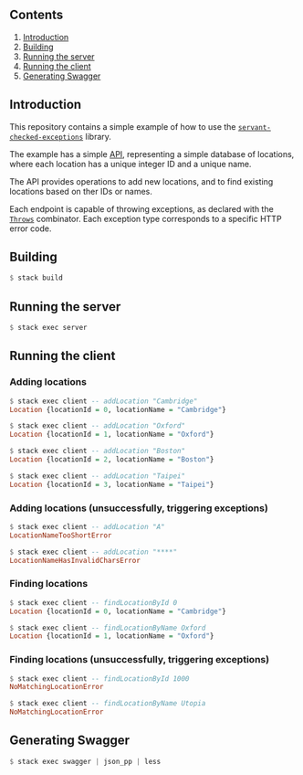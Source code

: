 ## Contents

1. [Introduction](#introduction)
2. [Building](#building)
3. [Running the server](#running-the-server)
4. [Running the client](#running-the-client)
5. [Generating Swagger](#generating-swagger)

## Introduction

This repository contains a simple example of how to use the [`servant-checked-exceptions`](https://hackage.haskell.org/package/servant-checked-exceptions) library.

The example has a simple [API](https://github.com/jonathanknowles/servant-checked-exceptions-example/blob/master/common/Api.hs), representing a simple database of locations, where each location has a unique integer ID and a unique name.

The API provides operations to add new locations, and to find existing locations based on ther IDs or names.

Each endpoint is capable of throwing exceptions, as declared with the [`Throws`](hackage.haskell.org/package/servant-checked-exceptions-core/docs/Servant-Checked-Exceptions-Internal-Servant-API.html#t:Throws) combinator. Each exception type corresponds to a specific HTTP error code.

## Building

```Haskell
$ stack build
```

## Running the server

```Haskell
$ stack exec server
```

## Running the client

### Adding locations

```Haskell
$ stack exec client -- addLocation "Cambridge"
Location {locationId = 0, locationName = "Cambridge"}

$ stack exec client -- addLocation "Oxford"
Location {locationId = 1, locationName = "Oxford"}

$ stack exec client -- addLocation "Boston"
Location {locationId = 2, locationName = "Boston"}

$ stack exec client -- addLocation "Taipei"
Location {locationId = 3, locationName = "Taipei"}
```

### Adding locations (unsuccessfully, triggering exceptions)

```Haskell
$ stack exec client -- addLocation "A"
LocationNameTooShortError

$ stack exec client -- addLocation "****"
LocationNameHasInvalidCharsError
```

### Finding locations

```Haskell
$ stack exec client -- findLocationById 0
Location {locationId = 0, locationName = "Cambridge"}

$ stack exec client -- findLocationByName Oxford
Location {locationId = 1, locationName = "Oxford"}
```

### Finding locations (unsuccessfully, triggering exceptions)

```Haskell
$ stack exec client -- findLocationById 1000
NoMatchingLocationError

$ stack exec client -- findLocationByName Utopia
NoMatchingLocationError
```

## Generating Swagger

```Haskell
$ stack exec swagger | json_pp | less
```

